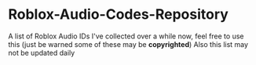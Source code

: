 # Roblox-Audio-Codes-Repository
A list of Roblox Audio IDs I've collected over a while now, feel free to use this (just be warned some of these may be **copyrighted**)
Also this list may not be updated daily
